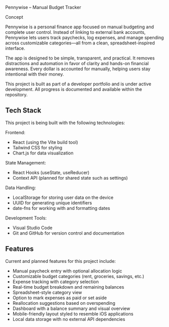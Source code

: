  Pennywise – Manual Budget Tracker

 Concept

Pennywise is a personal finance app focused on manual budgeting and complete user control. Instead of linking to external bank accounts, Pennywise lets users track paychecks, log expenses, and manage spending across customizable categories—all from a clean, spreadsheet-inspired interface.

The app is designed to be simple, transparent, and practical. It removes distractions and automation in favor of clarity and hands-on financial awareness. Every dollar is accounted for manually, helping users stay intentional with their money.

This project is built as part of a developer portfolio and is under active development. All progress is documented and available within the repository.

## Tech Stack

This project is being built with the following technologies:

Frontend:
- React (using the Vite build tool)
- Tailwind CSS for styling
- Chart.js for data visualization

State Management:
- React Hooks (useState, useReducer)
- Context API (planned for shared state such as settings)

Data Handling:
- LocalStorage for storing user data on the device
- UUID for generating unique identifiers
- date-fns for working with and formatting dates

Development Tools:
- Visual Studio Code
- Git and GitHub for version control and documentation


## Features

Current and planned features for this project include:

- Manual paycheck entry with optional allocation logic
- Customizable budget categories (rent, groceries, savings, etc.)
- Expense tracking with category selection
- Real-time budget breakdown and remaining balances
- Spreadsheet-style category view
- Option to mark expenses as paid or set aside
- Reallocation suggestions based on overspending
- Dashboard with a balance summary and visual overview
- Mobile-friendly layout styled to resemble iOS applications
- Local data storage with no external API dependencies
